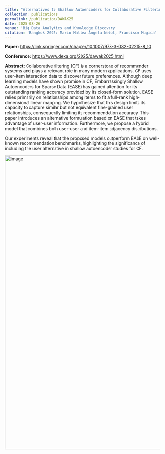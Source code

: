 ```yaml
---
title: "Alternatives to Shallow Autoencoders for Collaborative Filtering"
collection: publications
permalink: /publication/DAWAK25
date: 2025-08-26
venue: 'Big Data Analytics and Knowledge Discovery'
citation: 'Bangkok 2025: Mario Mallea Àngela Nebot, Francisco Mugica'
---
```


**Paper:** https://link.springer.com/chapter/10.1007/978-3-032-02215-8_10

**Conference:** https://www.dexa.org/2025/dawak2025.html

**Abstract:** Collaborative filtering (CF) is a cornerstone of recommender systems and plays a relevant role in many modern applications. CF uses user-item interaction data to discover future preferences. Although deep learning models have shown promise in CF, Embarrassingly Shallow Autoencoders for Sparse Data (EASE) has gained attention for its outstanding ranking accuracy provided by its closed-form solution. EASE relies primarily on relationships among items to fit a full-rank high-dimensional linear mapping. We hypothesize that this design limits its capacity to capture similar but not equivalent fine-grained user relationships, consequently limiting its recommendation accuracy. This paper introduces an alternative formulation based on EASE that takes advantage of user-user information. Furthermore, we propose a hybrid model that combines both user-user and item-item adjacency distributions.

Our experiments reveal that the proposed models outperform EASE on well-known recommendation benchmarks, highlighting the significance of including the user alternative in shallow autoencoder studies for CF.


<img width="715" height="953" alt="image" src="https://github.com/user-attachments/assets/37a429aa-d529-40cb-97ff-e47676e50f66" />

